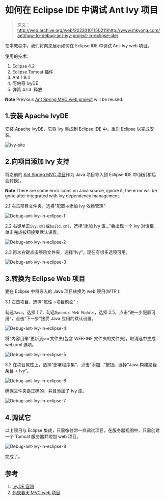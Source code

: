 # 如何在 Eclipse IDE 中调试 Ant Ivy 项目

> 原文：<http://web.archive.org/web/20230101150211/http://www.mkyong.com/ant/how-to-debug-ant-ivy-project-in-eclipse-ide/>

在本教程中，我们将向您展示如何在 Eclipse IDE 中调试 Ant-Ivy web 项目。

使用的技术:

1.  Eclipse 4.2
2.  Eclipse Tomcat 插件
3.  Ant 1.9.4
4.  阿帕奇 IvyDE
5.  弹簧 4.1.3 .释放

**Note**
Previous [Ant Spring MVC web project](http://web.archive.org/web/20221225035500/http://www.mkyong.com/ant/ant-spring-mvc-and-war-file-example/) will be reused.

## 1.安装 Apache IvyDE

安装 Apache IvyDE，它将 Ivy 集成到 Eclipse IDE 中。重启 Eclipse 以完成安装。

![ivy-site](img/67d87d086bb9a3e142282f1c8b9acd2d.png)

## 2.向项目添加 Ivy 支持

将之前的 [Ant Spring MVC 项目](http://web.archive.org/web/20221225035500/http://www.mkyong.com/ant/ant-spring-mvc-and-war-file-example/)作为 Java 项目导入到 Eclipse IDE 中(我们稍后会转换)。

**Note**
There are some error icons on Java source, ignore it, the error will be gone after integrated with Ivy dependency management.

2.1 右击项目文件夹，选择"配置->添加 Ivy 依赖管理"

![Debug-ant-Ivy-in-eclipse-1](img/b60d60647b43ee1046298a1bba3a8546.png)

2.2 右键单击`ivy.xml`或`build.xml`，选择“添加 Ivy 库…”会出现一个 Ivy 对话框，单击完成按钮接受默认设置。

![Debug-ant-Ivy-in-eclipse-2](img/e029219bfef0ad65c20070721689ce8b.png)

2.3 再次右键点击项目文件夹，选择“Ivy”，现在有很多选项可用。

![Debug-ant-Ivy-in-eclipse-3](img/dc6fbc66de601f5cdc4b76427c33894e.png)

## 3.转换为 Eclipse Web 项目

要在 Eclipse 中将导入的 Java 项目转换为 web 项目(WTP ):

3.1 右击项目，选择"属性->项目刻面" :

勾选`Java`，选择 1.7，勾选`Dynamic Web Module`，选择 2.5，点击“进一步配置可用”，点击“下一步”接受 Java 应用的默认设置。

![Debug-ant-Ivy-in-eclipse-4](img/c8063c8d277a581f9e206700823aff8d.png)

将“内容目录”更新到`war`文件夹(包含 WEB-INF 文件夹的文件夹)，取消选中生成 web.xml 选项。

![Debug-ant-Ivy-in-eclipse-5](img/e7c87af7000dffa3300a4a0894fc44ef.png)

3.2 在项目属性上，选择“部署程序集”，点击“添加…”按钮。选择“Java 构建路径条目-> Ivy”。

![Debug-ant-Ivy-in-eclipse-6](img/dbb5155580f2bd41bd1dddf9108fde04.png)

确保文件夹是正确的，并且添加了 Ivy 库。

![Debug-ant-Ivy-in-eclipse-7](img/794a8ce3b068f518d35472292550945d.png)

## 4.调试它

以上项目与 Eclipse 集成，只需像往常一样调试项目。在服务器视图中，只需创建一个 Tomcat 服务器并附加 web 项目。

![Debug-ant-Ivy-in-eclipse-8](img/2fbf5a047b94c493ed9a61ec4a276138.png)

完成了。

## 参考

1.  [IvyDE 官网](http://web.archive.org/web/20221225035500/https://ant.apache.org/ivy/ivyde/)
2.  [蚂蚁春天 MVC web 项目](http://web.archive.org/web/20221225035500/http://www.mkyong.com/ant/ant-spring-mvc-and-war-file-example/)

<input type="hidden" id="mkyong-current-postId" value="13513">